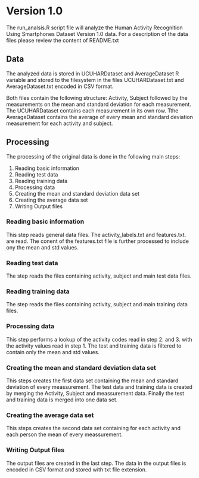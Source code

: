 Version 1.0
====================
The run_analsis.R script file will analyze the Human Activity Recognition Using Smartphones Dataset
Version 1.0 data. For a description of the data files please review the content of README.txt

## Data
The analyzed data is stored in UCUHARDataset and AverageDataset R variable and stored to the
filesystem in the files UCUHARDataset.txt and AverageDataset.txt encoded in CSV format.

Both files contain the following structure: Activity, Subject followed by the measurements on the
mean and standard deviation for each measurement. 
The UCUHARDataset contains each measurement in its own row. Tthe AverageDataset contains the
average of every mean and standard deviation measurement for each activity and subject.

## Processing
The processing of the original data is done in the following main steps:

1. Reading basic information
2. Reading test data
3. Reading training data
4. Processing data
5. Creating the mean and standard deviation data set
6. Creating the average data set
7. Writing Output files

### Reading basic information
This step reads general data files. The activity_labels.txt and features.txt. are read. The conent of the features.txt file is further processed to include ony the mean and std values.
### Reading test data
The step reads the files containing activity, subject and main test data files.
### Reading training data
The step reads the files containing activity, subject and main training data files.
### Processing data
This step performs a lookup of the activity codes read in step 2. and 3. with the activity values read in step 1. The test and training data is filtered to contain only the mean and std values.
### Creating the mean and standard deviation data set
This steps creates the first data set containing the mean and standard deviation of every meassurement.
The test data and training data is created by merging the Activity, Subject and meassurement data. Finally
the test and training data is merged into one data set.
### Creating the average data set
This steps creates the second data set containing for each activity and each person the mean of every meassurement. 
### Writing Output files
The output files are created in the last step. The data in the output files is encoded in CSV format and stored with txt file extension.